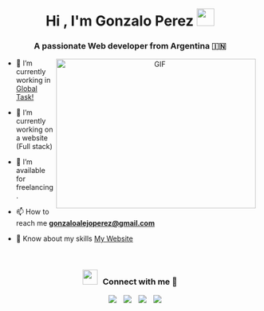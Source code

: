 <h1 align="center"><b>Hi , I'm Gonzalo Perez </b><img src="https://media.giphy.com/media/hvRJCLFzcasrR4ia7z/giphy.gif" width="35"></h1>
<h3 align="center">A passionate Web developer from Argentina &#127470;&#127475</h3>



<a target="_blank" align="center">
  <img align="right" top="500" height="300" width="400" alt="GIF" src="https://media.giphy.com/media/SWoSkN6DxTszqIKEqv/giphy.gif">
</a>

- 🔭 I’m currently working in <a href="https://www.linkedin.com/company/globaltask/mycompany/" target="blank">Global Task!</a>

- 🌱 I’m currently working on a website (Full stack)

- 🤝 I’m available for freelancing.

- 📫 How to reach me **gonzaloalejoperez@gmail.com**

- 📄 Know about my skills <a href="https://gonzalo-dev-five.vercel.app/" target="blank">My Website</a>
<br/>
<h3 align="center" > <img src="https://media.giphy.com/media/iY8CRBdQXODJSCERIr/giphy.gif" width="30" height="30" style="margin-right: 10px;">Connect with me 🤝 </h3>

<p align="center">

 <div align="center"  class="icons-social" style="margin-left: 10px;">
        <a style="margin-left: 10px;"  target="_blank" href="https://www.linkedin.com/in/gonzalo-perez-1686a62a5/">
			<img src="https://img.icons8.com/doodle/40/000000/linkedin--v2.png"></a>
        <a style="margin-left: 10px;" target="_blank" href="https://github.com/G04P">
		<img src="https://img.icons8.com/doodle/40/000000/github--v1.png"></a>
        <a style="margin-left: 10px;" target="_blank" href="https://www.instagram.com/gonzaperez.1/">
			<img src="https://img.icons8.com/doodle/40/000000/instagram-new--v2.png"></a>
		<a style="margin-left: 10px;" target="_blank" href="https://x.com/gonzaaperez__">
			<img src="https://img.icons8.com/doodle/1x/twitter-squared--v2.png" ></a>
      </div>

</p>
